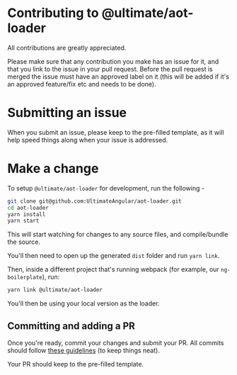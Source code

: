 # Contributing to @ultimate/aot-loader

All contributions are greatly appreciated.

Please make sure that any contribution you make has an issue for it, and that you link to the issue in your pull request. Before the pull request is merged the issue must have an approved label on it (this will be added if it's an approved feature/fix etc and needs to be done).

# Submitting an issue

When you submit an issue, please keep to the pre-filled template, as it will help speed things along when your issue is addressed.

# Make a change

To setup `@ultimate/aot-loader` for development, run the following -

```bash
git clone git@github.com:UltimateAngular/aot-loader.git
cd aot-loader
yarn install
yarn start
```

This will start watching for changes to any source files, and compile/bundle the source.

You'll then need to open up the generated `dist` folder and run `yarn link`.

Then, inside a different project that's running webpack (for example, our `ng-boilerplate`), run:
 
```bash
yarn link @ultimate/aot-loader
```

You'll then be using your local version as the loader.

## Committing and adding a PR

Once you're ready, commit your changes and submit your PR. All commits should follow [these guidelines](https://github.com/angular/angular/blob/master/CONTRIBUTING.md#commit) (to keep things neat).

Your PR should keep to the pre-filled template.
